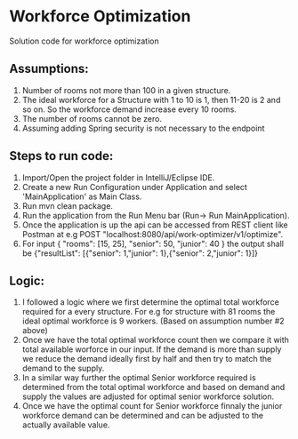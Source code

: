 # Workforce Optimization
Solution code for workforce optimization 

## Assumptions:
1. Number of rooms not more than 100 in a given structure.
2. The ideal workforce for a Structure with 1 to 10 is 1, then 11-20 is 2 and so on. So the workforce demand increase every 10 rooms.
3. The number of rooms cannot be zero.
4. Assuming adding Spring security is not necessary to the endpoint


## Steps to run code:
1. Import/Open the project folder in IntelliJ/Eclipse IDE.
2. Create a new Run Configuration under Application and select 'MainApplication' as Main Class.
3. Run mvn clean package.
4. Run the application from the Run Menu bar (Run-> Run MainApplication).
5. Once the application is up the api can be accessed from REST client like Postman at e.g
   POST "localhost:8080/api/work-optimizer/v1/optimize".
6. For input { "rooms": [15, 25], "senior": 50, "junior": 40 } the output shall be 
	{"resultList": [{"senior": 1,"junior": 1},{"senior": 2,"junior": 1}]}

	
## Logic:

1. I followed a logic where we first determine the optimal total workforce required for a every structure. For e.g for structure with 81     rooms the ideal optimal workforce is 9 workers. (Based on assumption number #2 above)
2. Once we have the total optimal workforce count then we compare it with total available worforce in our input. If the demand is more than supply we reduce the demand ideally first by half and then try to match the demand to the supply.
3. In a similar way further the optimal Senior workforce required is determined from the total optimal workforce and based on demand and supply the values are adjusted for optimal senior workforce solution.
4. Once we have the optimal count for Senior workforce finnaly the junior workforce demand can be determined and can be adjusted to the actually available value.